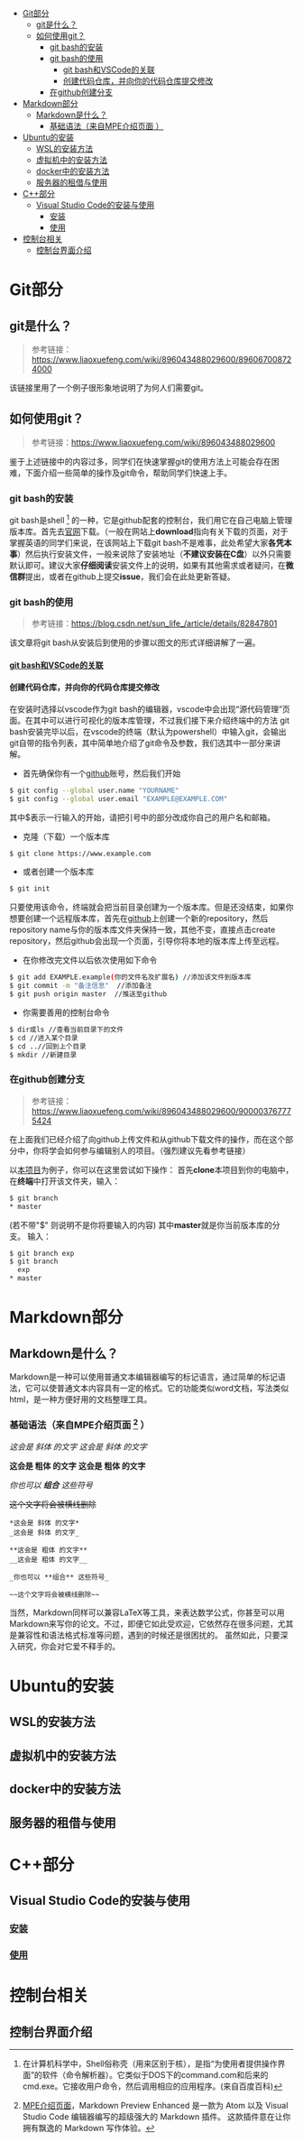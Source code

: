 <!-- @import "[TOC]" {cmd="toc" depthFrom=1 depthTo=6 orderedList=false} -->

<!-- code_chunk_output -->

- [Git部分](#git部分)
  - [git是什么？](#git是什么)
  - [如何使用git？](#如何使用git)
    - [git bash的安装](#git-bash的安装)
    - [git bash的使用](#git-bash的使用)
      - [git bash和VSCode的关联](#git-bash和vscode的关联vscgitmd)
      - [创建代码仓库，并向你的代码仓库提交修改](#创建代码仓库并向你的代码仓库提交修改)
    - [在github创建分支](#在github创建分支)
- [Markdown部分](#markdown部分)
  - [Markdown是什么？](#markdown是什么)
    - [基础语法（来自MPE介绍页面  ）](#基础语法来自mpe介绍页面-2)
- [Ubuntu的安装](#ubuntu的安装)
  - [WSL的安装方法](#wsl的安装方法)
  - [虚拟机中的安装方法](#虚拟机中的安装方法)
  - [docker中的安装方法](#docker中的安装方法)
  - [服务器的租借与使用](#服务器的租借与使用)
- [C++部分](#c部分)
  - [Visual Studio Code的安装与使用](#visual-studio-code的安装与使用)
    - [安装](#安装vsc的安装md)
    - [使用](#使用vsc的使用md)
- [控制台相关](#控制台相关)
  - [控制台界面介绍](#控制台界面介绍)

<!-- /code_chunk_output -->

# Git部分
## git是什么？
> 参考链接：https://www.liaoxuefeng.com/wiki/896043488029600/896067008724000

该链接里用了一个例子很形象地说明了为何人们需要git。

## 如何使用git？
> 参考链接：https://www.liaoxuefeng.com/wiki/896043488029600

鉴于上述链接中的内容过多，同学们在快速掌握git的使用方法上可能会存在困难，下面介绍一些简单的操作及git命令，帮助同学们快速上手。

### git bash的安装
git bash是shell [^1] 的一种，它是github配套的控制台，我们用它在自己电脑上管理版本库。首先去[官网](https://git-scm.com/)下载。（一般在网站上**download**指向有关下载的页面，对于掌握英语的同学们来说，在该网站上下载git bash不是难事，此处希望大家**各凭本事**）然后执行安装文件，一般来说除了安装地址（**不建议安装在C盘**）以外只需要默认即可。建议大家**仔细阅读**安装文件上的说明，如果有其他需求或者疑问，在**微信群**提出，或者在github上提交**issue**，我们会在此处更新答疑。
### git bash的使用
> 参考链接：https://blog.csdn.net/sun_life_/article/details/82847801

该文章将git bash从安装后到使用的步骤以图文的形式详细讲解了一遍。
#### [git bash和VSCode的关联](VSCgit.md)

#### 创建代码仓库，并向你的代码仓库提交修改
在安装时选择以vscode作为git bash的编辑器，vscode中会出现“源代码管理”页面。在其中可以进行可视化的版本库管理，不过我们接下来介绍终端中的方法
git bash安装完毕以后，在vscode的终端（默认为powershell）中输入git，会输出git自带的指令列表，其中简单地介绍了git命令及参数，我们选其中一部分来讲解。
* 首先确保你有一个[github](https://www.github.com)账号，然后我们开始
```bash
$ git config --global user.name "YOURNAME"
$ git config --global user.email "EXAMPLE@EXAMPLE.COM"
```
其中$表示一行输入的开始，请把引号中的部分改成你自己的用户名和邮箱。
* 克隆（下载）一个版本库
```bash
$ git clone https://www.example.com
```
* 或者创建一个版本库
```bash
$ git init
```
只要使用该命令，终端就会把当前目录创建为一个版本库。但是还没结束，如果你想要创建一个远程版本库，首先在[github](https://www.github.com)上创建一个新的repository，然后repository name与你的版本库文件夹保持一致，其他不变，直接点击create repository，然后github会出现一个页面，引导你将本地的版本库上传至远程。
* 在你修改完文件以后依次使用如下命令
```bash
$ git add EXAMPLE.example(你的文件名及扩展名) //添加该文件到版本库
$ git commit -m "备注信息"  //添加备注
$ git push origin master  //推送至github
```
* 你需要善用的控制台命令
```bash
$ dir或ls //查看当前目录下的文件
$ cd //进入某个目录
$ cd ..//回到上个目录
$ mkdir //新建目录
```
### 在github创建分支
> 参考链接：https://www.liaoxuefeng.com/wiki/896043488029600/900003767775424

在上面我们已经介绍了向github上传文件和从github下载文件的操作，而在这个部分中，你将学会如何参与编辑别人的项目。（强烈建议先看参考链接）

以[本项目](https://github.com/OnlyblackTea/QAs)为例子，你可以在这里尝试如下操作：
首先**clone**本项目到你的电脑中，在**终端**中打开该文件夹，输入：
```bash
$ git branch
* master
```
(若不带"$" 则说明不是你将要输入的内容)
其中**master**就是你当前版本库的分支。
输入：
```bash
$ git branch exp
$ git branch
  exp
* master
```
# Markdown部分
## Markdown是什么？
Markdown是一种可以使用普通文本编辑器编写的标记语言，通过简单的标记语法，它可以使普通文本内容具有一定的格式。它的功能类似word文档，写法类似html，是一种方便好用的文档整理工具。

### 基础语法（来自MPE介绍页面 [^2] ）

*这会是 斜体 的文字*
_这会是 斜体 的文字_

**这会是 粗体 的文字**
__这会是 粗体 的文字__

_你也可以 **组合** 这些符号_

~~这个文字将会被横线删除~~
```
*这会是 斜体 的文字*
_这会是 斜体 的文字_

**这会是 粗体 的文字**
__这会是 粗体 的文字__

_你也可以 **组合** 这些符号_

~~这个文字将会被横线删除~~
```
当然，Markdown同样可以兼容LaTeX等工具，来表达数学公式，你甚至可以用Markdown来写你的论文。不过，即便它如此受欢迎，它依然存在很多问题，尤其是兼容性和语法格式标准等问题，遇到的时候还是很困扰的。
虽然如此，只要深入研究，你会对它爱不释手的。

# Ubuntu的安装

## WSL的安装方法



## 虚拟机中的安装方法

## docker中的安装方法

## 服务器的租借与使用

# C++部分

## Visual Studio Code的安装与使用

### [安装](VSC的安装.md)

### [使用](VSC的使用.md)

# 控制台相关

## 控制台界面介绍

[^1]: 在计算机科学中，Shell俗称壳（用来区别于核），是指“为使用者提供操作界面”的软件（命令解析器）。它类似于DOS下的command.com和后来的cmd.exe。它接收用户命令，然后调用相应的应用程序。(来自百度百科)

[^2]: [MPE介绍页面](https://shd101wyy.github.io/markdown-preview-enhanced/#/zh-cn)，Markdown Preview Enhanced 是一款为 Atom 以及 Visual Studio Code 编辑器编写的超级强大的 Markdown 插件。 这款插件意在让你拥有飘逸的 Markdown 写作体验。